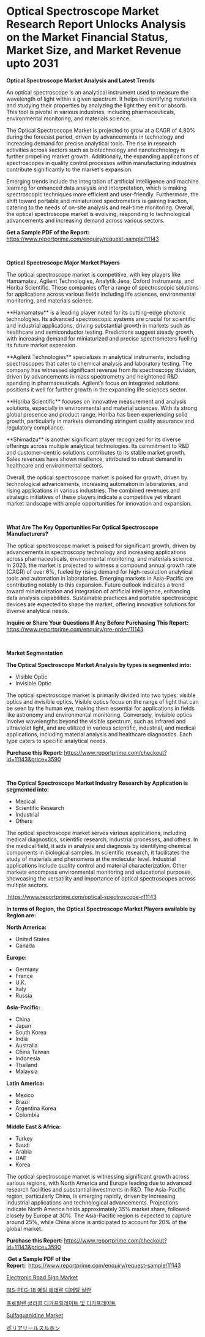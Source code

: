<p><h1>Optical Spectroscope Market Research Report Unlocks Analysis on the Market Financial Status, Market Size, and Market Revenue upto 2031</h1></p><p><strong>Optical Spectroscope Market Analysis and Latest Trends</strong></p>
<p><p>An optical spectroscope is an analytical instrument used to measure the wavelength of light within a given spectrum. It helps in identifying materials and studying their properties by analyzing the light they emit or absorb. This tool is pivotal in various industries, including pharmaceuticals, environmental monitoring, and materials science.</p><p>The Optical Spectroscope Market is projected to grow at a CAGR of 4.80% during the forecast period, driven by advancements in technology and increasing demand for precise analytical tools. The rise in research activities across sectors such as biotechnology and nanotechnology is further propelling market growth. Additionally, the expanding applications of spectroscopes in quality control processes within manufacturing industries contribute significantly to the market's expansion.</p><p>Emerging trends include the integration of artificial intelligence and machine learning for enhanced data analysis and interpretation, which is making spectroscopic techniques more efficient and user-friendly. Furthermore, the shift toward portable and miniaturized spectrometers is gaining traction, catering to the needs of on-site analysis and real-time monitoring. Overall, the optical spectroscope market is evolving, responding to technological advancements and increasing demand across various sectors.</p></p>
<p><strong>Get a Sample PDF of the Report:&nbsp;</strong> <a href="https://www.reportprime.com/enquiry/request-sample/11143">https://www.reportprime.com/enquiry/request-sample/11143</a></p>
<p>&nbsp;</p>
<p><strong>Optical Spectroscope Major Market Players</strong></p>
<p><p>The optical spectroscope market is competitive, with key players like Hamamatsu, Agilent Technologies, Analytik Jena, Oxford Instruments, and Horiba Scientific. These companies offer a range of spectroscopic solutions for applications across various fields including life sciences, environmental monitoring, and materials science.</p><p>**Hamamatsu** is a leading player noted for its cutting-edge photonic technologies. Its advanced spectroscopic systems are crucial for scientific and industrial applications, driving substantial growth in markets such as healthcare and semiconductor testing. Predictions suggest steady growth, with increasing demand for miniaturized and precise spectrometers fuelling its future market expansion.</p><p>**Agilent Technologies** specializes in analytical instruments, including spectroscopes that cater to chemical analysis and laboratory testing. The company has witnessed significant revenue from its spectroscopy division, driven by advancements in mass spectrometry and heightened R&D spending in pharmaceuticals. Agilent’s focus on integrated solutions positions it well for further growth in the expanding life sciences sector.</p><p>**Horiba Scientific** focuses on innovative measurement and analysis solutions, especially in environmental and material sciences. With its strong global presence and product range, Horiba has been experiencing solid growth, particularly in markets demanding stringent quality assurance and regulatory compliance.</p><p>**Shimadzu** is another significant player recognized for its diverse offerings across multiple analytical technologies. Its commitment to R&D and customer-centric solutions contributes to its stable market growth. Sales revenues have shown resilience, attributed to robust demand in healthcare and environmental sectors.</p><p>Overall, the optical spectroscope market is poised for growth, driven by technological advancements, increasing automation in laboratories, and rising applications in various industries. The combined revenues and strategic initiatives of these players indicate a competitive yet vibrant market landscape with ample opportunities for innovation and expansion.</p></p>
<p>&nbsp;</p>
<p><strong>What Are The Key Opportunities For Optical Spectroscope Manufacturers?</strong></p>
<p><p>The optical spectroscope market is poised for significant growth, driven by advancements in spectroscopy technology and increasing applications across pharmaceuticals, environmental monitoring, and materials science. In 2023, the market is projected to witness a compound annual growth rate (CAGR) of over 6%, fueled by rising demand for high-resolution analytical tools and automation in laboratories. Emerging markets in Asia-Pacific are contributing notably to this expansion. Future outlook indicates a trend toward miniaturization and integration of artificial intelligence, enhancing data analysis capabilities. Sustainable practices and portable spectroscopic devices are expected to shape the market, offering innovative solutions for diverse analytical needs.</p></p>
<p><strong>Inquire or Share Your Questions If Any Before Purchasing This Report:</strong> <a href="https://www.reportprime.com/enquiry/pre-order/11143">https://www.reportprime.com/enquiry/pre-order/11143</a></p>
<p>&nbsp;</p>
<p><strong>Market Segmentation</strong></p>
<p><strong>The Optical Spectroscope Market Analysis by types is segmented into:</strong></p>
<p><ul><li>Visible Optic</li><li>Invisible Optic</li></ul></p>
<p><p>The optical spectroscope market is primarily divided into two types: visible optics and invisible optics. Visible optics focus on the range of light that can be seen by the human eye, making them essential for applications in fields like astronomy and environmental monitoring. Conversely, invisible optics involve wavelengths beyond the visible spectrum, such as infrared and ultraviolet light, and are utilized in various scientific, industrial, and medical applications, including material analysis and healthcare diagnostics. Each type caters to specific analytical needs.</p></p>
<p><strong>Purchase this Report:&nbsp;</strong><a href="https://www.reportprime.com/checkout?id=11143&price=3590">https://www.reportprime.com/checkout?id=11143&price=3590</a></p>
<p>&nbsp;</p>
<p><strong>The Optical Spectroscope Market Industry Research by Application is segmented into:</strong></p>
<p><ul><li>Medical</li><li>Scientific Research</li><li>Industrial</li><li>Others</li></ul></p>
<p><p>The optical spectroscope market serves various applications, including medical diagnostics, scientific research, industrial processes, and others. In the medical field, it aids in analysis and diagnosis by identifying chemical components in biological samples. In scientific research, it facilitates the study of materials and phenomena at the molecular level. Industrial applications include quality control and material characterization. Other markets encompass environmental monitoring and educational purposes, showcasing the versatility and importance of optical spectroscopes across multiple sectors.</p></p>
<p><a href="https://www.reportprime.com/optical-spectroscope-r11143">&nbsp;https://www.reportprime.com/optical-spectroscope-r11143</a></p>
<p><strong>In terms of Region, the Optical Spectroscope Market Players available by Region are:</strong></p>
<p>
    <p> <strong> North America: </strong>
        <ul>
            <li>United States</li>
            <li>Canada</li>
        </ul>
        </p> 
    <p> <strong> Europe: </strong>
        <ul>
            <li>Germany</li>
            <li>France</li>
            <li>U.K.</li>
            <li>Italy</li>
            <li>Russia</li>
        </ul>
        </p> 
    <p> <strong> Asia-Pacific: </strong>
        <ul>
            <li>China</li>
            <li>Japan</li>
            <li>South Korea</li>
            <li>India</li>
            <li>Australia</li>
            <li>China Taiwan</li>
            <li>Indonesia</li>
            <li>Thailand</li>
            <li>Malaysia</li>
        </ul>
        </p> 
    <p> <strong> Latin America: </strong>
        <ul>
            <li>Mexico</li>
            <li>Brazil</li>
            <li>Argentina Korea</li>
            <li>Colombia</li>
        </ul>
        </p> 
    <p> <strong> Middle East & Africa: </strong>
        <ul>
            <li>Turkey</li>
            <li>Saudi</li>
            <li>Arabia</li>
            <li>UAE</li>
            <li>Korea</li>
        </ul>
    </p>
    </p>
<p><p>The optical spectroscope market is witnessing significant growth across various regions, with North America and Europe leading due to advanced research facilities and substantial investments in R&D. The Asia-Pacific region, particularly China, is emerging rapidly, driven by increasing industrial applications and technological advancements. Projections indicate North America holds approximately 35% market share, followed closely by Europe at 30%. The Asia-Pacific region is expected to capture around 25%, while China alone is anticipated to account for 20% of the global market.</p></p>
<p><strong>Purchase this Report: </strong><a href="https://www.reportprime.com/checkout?id=11143&price=3590">https://www.reportprime.com/checkout?id=11143&price=3590</a></p>
<p>&nbsp;<strong>Get a Sample PDF of the Report:&nbsp;&nbsp;</strong><a href="https://www.reportprime.com/enquiry/request-sample/11143">https://www.reportprime.com/enquiry/request-sample/11143</a></p>
<p><strong></strong></p>
<p><p><a href="https://issuu.com/reportprime-2/docs/electronic-road-sign-market-size-20_56f38d34575ac9">Electronic Road Sign Market</a></p><p><a href="https://medium.com/@macking460/%EC%84%B8%EA%B3%84-bis-peg-18-methyl-ether-dimethyl-silane-market-%EC%9D%80-2024%EC%97%90%EC%84%9C-2031%EB%A1%9C-%EC%97%B0%ED%8F%89%EA%B7%A0-%EC%A6%9D%EA%B0%80%EC%9C%A8%EC%9D%84-%EB%B3%B4%EC%9D%BC-%EA%B2%83%EC%9C%BC%EB%A1%9C-%EC%98%88%EC%83%81%EB%90%A9%EB%8B%88%EB%8B%A4-bbe91599e0ed">BIS-PEG-18 메틸 에테르 디메틸 실란</a></p><p><a href="https://medium.com/@macking460/propylene-glycol-dicaprylate-and-dicaprate-market-%EC%9D%98-%EA%B8%80%EB%A1%9C%EB%B2%8C-%EC%8B%9C%EC%9E%A5-%EA%B0%9C%EC%9A%94%EB%8A%94-%EC%A0%84-%EC%84%B8%EA%B3%84-%EB%B0%8F-%EC%A3%BC%EC%9A%94-%EC%8B%9C%EC%9E%A5%EC%9D%98-%EC%82%B0%EC%97%85%EC%97%90-%EC%98%81%ED%96%A5%EC%9D%84-%EB%AF%B8%EC%B9%98%EB%8A%94-%EC%A3%BC%EC%9A%94-%ED%8A%B8%EB%A0%8C%EB%93%9C%EC%97%90-3bcfc701652e">프로필렌 글리콜 디카프릴레이트 및 디카프레이트</a></p><p><a href="https://medium.com/@ruth.murray9056/the-global-sulfaguanidine-market-is-expected-to-witness-a-compound-annual-growth-rate-cagr-of-4c9c359935c6">Sulfaguanidine Market</a></p><p><a href="https://medium.com/@vvjajdat22/polyarylsulfones-market-%E3%81%AF-%E3%82%B3%E3%82%B9%E3%83%88%E7%AE%A1%E7%90%86%E3%81%A8%E5%8A%B9%E7%8E%87%E5%90%91%E4%B8%8A%E3%82%92%E5%84%AA%E5%85%88%E3%81%97%E3%81%BE%E3%81%99-%E3%81%95%E3%82%89%E3%81%AB-%E5%A0%B1%E5%91%8A%E6%9B%B8%E3%81%AF%E5%B8%82%E5%A0%B4%E3%81%AE%E9%9C%80%E8%A6%81%E9%9D%A2%E3%81%A8%E4%BE%9B%E7%B5%A6%E9%9D%A2%E3%81%AE%E4%B8%A1%E6%96%B9%E3%82%92%E3%82%AB%E3%83%90%E3%83%BC%E3%81%97%E3%81%A6%E3%81%84%E3%81%BE%E3%81%99-polyarylsulfones-%E5%B8%82%E5%A0%B4%E3%81%AF-b21d63157dbd">ポリアリールスルホン</a></p></p>